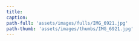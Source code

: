 ```yaml
---
title:
caption:
path-full: 'assets/images/fulls/IMG_6921.jpg'
path-thumb: 'assets/images/thumbs/IMG_6921.jpg'
---
```


